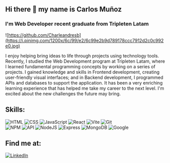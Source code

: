 ## Hi there 👋 my name is Carlos Muñoz
### I'm Web Developer recent graduate from Tripleten Latam

![https://github.com/Charleandresb](https://i.pinimg.com/1200x/6c/99/e2/6c99e2b9d789178ccc7912d2c0c992e0.jpg)

<!--
**Charleandresb/Charleandresb** is a ✨ _special_ ✨ repository because its `README.md` (this file) appears on your GitHub profile.-->

I enjoy helping bring ideas to life through projects using technology tools. Recently, I studied the Web Development program at Tripleten Latam, where I learned fundamental programming concepts by working on a series of projects. I gained knowledge and skills in Frontend development, creating user-friendly visual interfaces; and in Backend development, I programmed APIs and databases to support the application. It has been a very enriching learning experience that has helped me take my career to the next level. I'm excited about the new challenges the future may bring.

## Skills:
![HTML](https://img.shields.io/badge/HTML-3DDC84?style=for-the-badge&logo=html&logoColor=white&labelColor=101010)
![CSS](https://img.shields.io/badge/css-3DDC84?style=for-the-badge&logo=css&logoColor=white&labelColor=101010)
![JavaScript](https://img.shields.io/badge/javascript-3DDC84?style=for-the-badge&logo=javascript&logoColor=white&labelColor=101010)
![React](https://img.shields.io/badge/react-3DDC84?style=for-the-badge&logo=react&logoColor=white&labelColor=101010)
![Vite](https://img.shields.io/badge/vite-3DDC84?style=for-the-badge&logo=vite&logoColor=white&labelColor=101010)
![Git](https://img.shields.io/badge/git-3DDC84?style=for-the-badge&logo=git&logoColor=white&labelColor=101010)</br>
![NPM](https://img.shields.io/badge/npm-02C1FE?style=for-the-badge&logo=npm&logoColor=white&labelColor=101010)
![API](https://img.shields.io/badge/api-02C1FE?style=for-the-badge&logo=APIs&logoColor=white&labelColor=101010)
![NodeJS](https://img.shields.io/badge/node.js-02C1FE?style=for-the-badge&logo=node.js&logoColor=white&labelColor=101010)
![Express](https://img.shields.io/badge/Express.js-02C1FE?style=for-the-badge&logo=express&logoColor=white&labelColor=101010)
![MongoDB](https://img.shields.io/badge/mongodb-02C1FE?style=for-the-badge&logo=mongodb&logoColor=white&labelColor=101010)
![Google](https://img.shields.io/badge/Google_Cloud-02C1FE?style=for-the-badge&logo=googlecloud&logoColor=white&labelColor=101010)

## Find me at:
[![LinkedIn](https://img.shields.io/badge/LinkedIn-02C1FE?style=for-the-badge&logo=linkedin&logoColor=white&labelColor=101010)](https://www.linkedin.com/in/charlesmunozaraya/)

